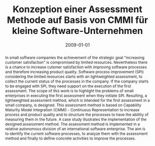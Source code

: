 ---
abstract: In small software companies the achievement of the strategic goal "increasing
  customer satisfaction" is compromised by limited resources. Nevertheless there is
  a chance to increase cutomer satisfaction with improving software processes and
  therefore increasing product quality. Software process improvement (SPI) considering
  the limited resources starts with an lightweighted assessment, to collect the current
  status of the processes in the company. If the company starts to be engaged with
  SPI, they need support on the execution of the first assessment. The scope of this
  work is to highlight the problems of small enterprises in executing the first assessment
  when they initiate SPI. Resulting, a lightweighted assessment method, which is intended
  for the first assessment in a small company, is designed. This assessment method
  is based on Capability Maturity Model Integration (CMMI) - Continuous Representation
  to increase process and product quality and to structure the processes to have the
  abilitiy of measuring them in the future. A case study illustrates the implementation
  of the designed assessment method. The assessment method is implemented in a relative
  autonomous division of an international software enterprise. The aim is to identify
  the current software processes, to analyze them with the assessment method and finally
  to define concrete activities to improve the processes.
authors:
- Martina Andres
date: '2009-01-01'
featured: false
publication_types:
- '7'
publishDate: '2009-01-01'
title: Konzeption einer Assessment Methode auf Basis von CMMI für kleine Software-Unternehmen
url_pdf: ''
---